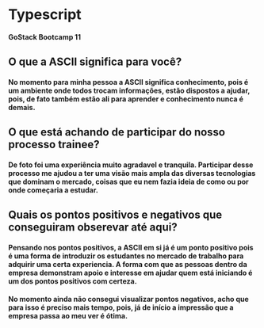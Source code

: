 # Typescript
 
####   GoStack Bootcamp 11

## O que a ASCII significa para você?
#### No momento para minha pessoa a ASCII significa conhecimento, pois é um ambiente onde todos trocam informações, estão dispostos a ajudar, pois, de fato também estão ali para aprender e conhecimento nunca é demais.

## O que está achando de participar do nosso processo trainee?
#### De foto foi uma experiência muito agradavel e tranquila. Participar desse processo me ajudou a ter uma visão mais ampla das diversas tecnologias que dominam o mercado, coisas que eu nem fazia ideia de como ou por onde começaria a estudar.

## Quais os pontos positivos e negativos que conseguiram obserevar até aqui?
#### Pensando nos pontos positivos, a ASCII em si já é um ponto positivo pois é uma forma de introduzir os estudantes no mercado de trabalho para adquirir uma certa experiencia. A forma com que as pessoas dentro da empresa demonstram apoio e interesse em ajudar quem está iniciando é um dos pontos positivos com certeza.

#### No momento ainda não consegui visualizar pontos negativos, acho que para isso é preciso mais tempo, pois, já de início a impressão que a empresa passa ao meu ver é ótima.
